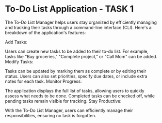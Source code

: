 
# To-Do List Application - TASK 1

The To-Do List Manager helps users stay organized by efficiently managing and tracking their tasks through a command-line interface (CLI). Here's a breakdown of the application's features:

Add Tasks:

Users can create new tasks to be added to their to-do list.
For example, tasks like "Buy groceries," "Complete project," or "Call Mom" can be added.
Modify Tasks:

Tasks can be updated by marking them as complete or by editing their status.
Users can also set priorities, specify due dates, or include extra notes for each task.
Monitor Progress:

The application displays the full list of tasks, allowing users to quickly assess what needs to be done.
Completed tasks can be checked off, while pending tasks remain visible for tracking.
Stay Productive:

With the To-Do List Manager, users can efficiently manage their responsibilities, ensuring no task is forgotten.
